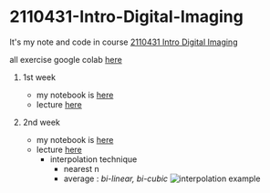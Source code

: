 # 2110431-Intro-Digital-Imaging
It's my note and code in course [2110431 Intro Digital Imaging](https://www.mycourseville.com/?q=courseville/course/39246)

all exercise google colab [here](https://colab.research.google.com/drive/1qZ8KWIhFzLBTke20YuxfqycoJAFhFFFn?usp=sharing)

1. 1st week
    - my notebook is [here](./week%201/week%201.ipynb)
    - lecture [here](https://mycourseville-default.s3.ap-southeast-1.amazonaws.com/useruploaded_course_files/2023_1/39246/materials/Lecture01_IntroImging-465640-16915032527039.pdf)
    
1. 2nd week
    - my notebook is [here](./week%202/week%202.ipynb)
    - lecture [here](https://mycourseville-default.s3.ap-southeast-1.amazonaws.com/useruploaded_course_files/2023_1/39246/materials/Lecture02_Formation_ArithmaticOps-465640-16920945013261.pdf)
        - interpolation technique
            - nearest n
            - average : *bi-linear, bi-cubic*
        ![interpolation example](https://www.researchgate.net/publication/321881785/figure/fig4/AS:667701148127245@1536203767766/The-true-high-resolution-image-and-comparison-of-interpolation-methods-on-the-a.ppm)